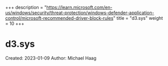 +++
description = "https://learn.microsoft.com/en-us/windows/security/threat-protection/windows-defender-application-control/microsoft-recommended-driver-block-rules"
title = "d3.sys"
weight = 10
+++

# d3.sys

Created: 2023-01-09
Author: Michael Haag


